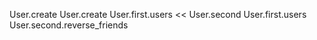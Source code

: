 User.create
User.create
User.first.users << User.second
User.first.users
User.second.reverse_friends
